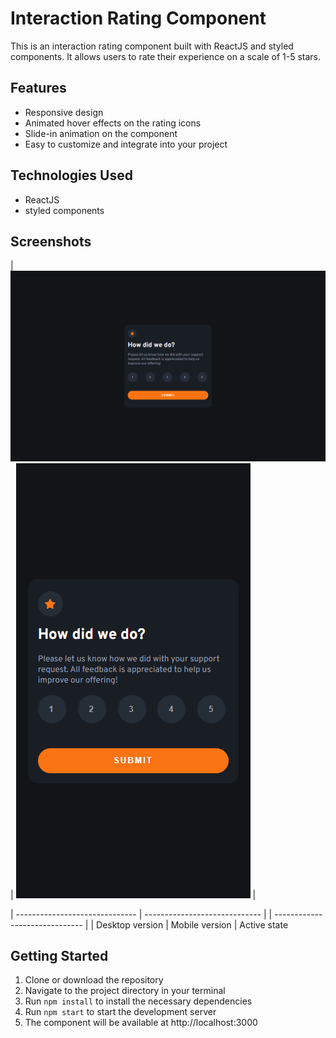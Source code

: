 # Interaction Rating Component

This is an interaction rating component built with ReactJS and styled components. It allows users to rate their experience on a scale of 1-5 stars.


## Features
- Responsive design
- Animated hover effects on the rating icons
- Slide-in animation on the component
- Easy to customize and integrate into your project

## Technologies Used
- ReactJS
- styled components

## Screenshots
| ![](./screenshots/desktop.png) | ![](./screenshots/mobile.png) | 

| ------------------------------ | ----------------------------- |  | ------------------------------ |
| Desktop version                | Mobile version                |    Active state

## Getting Started
1. Clone or download the repository
2. Navigate to the project directory in your terminal
3. Run `npm install` to install the necessary dependencies
4. Run `npm start` to start the development server
5. The component will be available at http://localhost:3000






